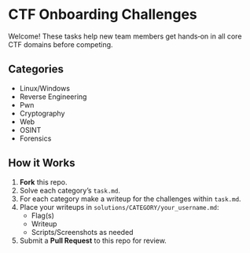 # CTF Onboarding Challenges

Welcome! These tasks help new team members get hands‑on in all core CTF domains before competing.

## Categories
- Linux/Windows  
- Reverse Engineering  
- Pwn  
- Cryptography  
- Web  
- OSINT  
- Forensics  

## How it Works
1. **Fork** this repo.
2. Solve each category’s `task.md`.
3. For each category make a writeup for the challenges within `task.md`.
4. Place your writeups in `solutions/CATEGORY/your_username.md`:
   - Flag(s)
   - Writeup
   - Scripts/Screenshots as needed
5. Submit a **Pull Request** to this repo for review.
